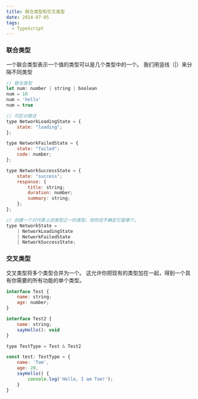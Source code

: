 ```yaml
---
title: 联合类型和交叉类型
date: 2024-07-05
tags:
  - TypeScript
---
```


### 联合类型
一个联合类型表示一个值的类型可以是几个类型中的一个。 我们用竖线（|）来分隔不同类型
```javascript
// 联合类型
let num: number | string | boolean
num = 10
num = 'hello'
num = true

// 可区分联合
type NetworkLoadingState = {
    state: "loading";
};

type NetworkFailedState = {
    state: "failed";
    code: number;
};

type NetworkSuccessState = {
    state: "success";
    response: {
        title: string;
        duration: number;
        summary: string;
    };
};

// 创建一个只代表上述类型之一的类型，但你还不确定它是哪个。
type NetworkState =
    | NetworkLoadingState
    | NetworkFailedState
    | NetworkSuccessState;
```


### 交叉类型
交叉类型将多个类型合并为一个。 这允许你把现有的类型加在一起，得到一个具有你需要的所有功能的单个类型。

```javascript
interface Test {
    name: string;
    age: number;
}

interface Test2 {
    name: string;
    sayHello(): void
}

type TestType = Test & Test2

const test: TestType = {
    name: 'Tom',
    age: 20,
    sayHello() {
        console.log('Hello, I am Tom!');
    }
}
```
